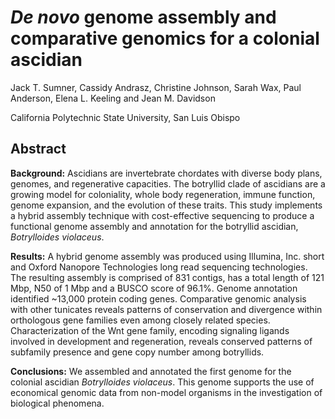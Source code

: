 # _De novo_ genome assembly and comparative genomics for a colonial ascidian

Jack T. Sumner, Cassidy Andrasz, Christine Johnson, Sarah Wax, Paul Anderson, Elena L. Keeling and Jean M. Davidson

California Polytechnic State University, San Luis Obispo

## Abstract
**Background:** Ascidians are invertebrate chordates with diverse body plans, genomes, and regenerative capacities. The botryllid clade of ascidians are a growing model for coloniality, whole body regeneration, immune function, genome expansion, and the evolution of these traits. This study implements a hybrid assembly technique with cost-effective sequencing to produce a functional genome assembly and annotation for the botryllid ascidian, _Botrylloides violaceus_. 

**Results:** A hybrid genome assembly was produced using Illumina, Inc. short and Oxford Nanopore Technologies long read sequencing technologies. The resulting assembly is comprised of 831 contigs, has a total length of 121 Mbp, N50 of 1 Mbp and a BUSCO score of 96.1%. Genome annotation identified ~13,000 protein coding genes. Comparative genomic analysis with other tunicates reveals patterns of conservation and divergence within orthologous gene families even among closely related species. Characterization of the Wnt gene family, encoding signaling ligands involved in development and regeneration, reveals conserved patterns of subfamily presence and gene copy number among botryllids. 

**Conclusions:** We assembled and annotated the first genome for the colonial ascidian _Botrylloides violaceus_. This genome supports the use of economical genomic data from non-model organisms in the investigation of biological phenomena. 
